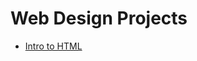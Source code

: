 # Web Design Projects

<ul> 
    <li><a href="intro_HTML index.html" target="_blank">Intro to HTML</li>
</ul>
